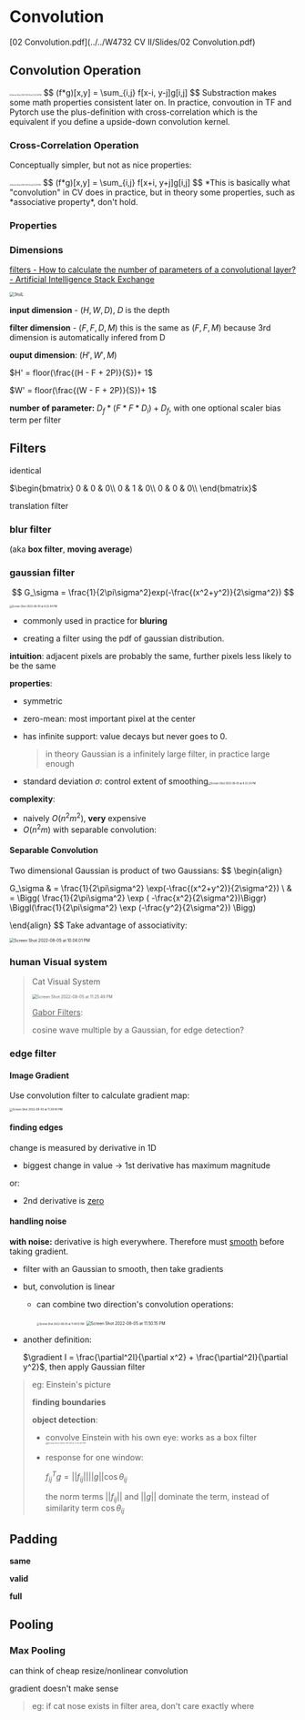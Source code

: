 # Convolution

 [02 Convolution.pdf](../../W4732 CV II/Slides/02 Convolution.pdf) 

## Convolution Operation

<img src="convolution.assets/Screen Shot 2022-08-05 at 3.52.54 PM.png" alt="Screen Shot 2022-08-05 at 3.52.54 PM" style="zoom:20%;" />
$$
(f*g)[x,y] = \sum_{i,j} f[x-i, y-j]g[i,j]
$$
Substraction makes some math properties consistent later on. In practice, convoution in TF and Pytorch use the plus-definition with cross-correlation which is the equivalent if you define a upside-down convolution kernel.



### Cross-Correlation Operation

Conceptually simpler, but not as nice properties:

<img src="convolution.assets/Screen Shot 2022-08-05 at 6.14.33 PM.png" alt="Screen Shot 2022-08-05 at 6.14.33 PM" style="zoom:20%;" />
$$
(f*g)[x,y] = \sum_{i,j} f[x+i, y+j]g[i,j]
$$
*This is basically what "convolution" in CV does in practice, but in theory some properties, such as *associative property*, don't hold.  

### Properties



### Dimensions

 [filters - How to calculate the number of parameters of a convolutional layer? - Artificial Intelligence Stack Exchange](https://ai.stackexchange.com/questions/18663/how-to-calculate-the-number-of-parameters-of-a-convolutional-layer/18669#18669)

<img src="convolution.assets/3folL.png" alt="3folL" style="zoom:50%;" />

**input dimension** - $(H, W, D)$, $D$ is the depth

**filter dimension** - $(F, F, D, M)$ this is the same as  $(F, F, M)$ because 3rd dimension is automatically infered from D

**ouput dimension**: $(H', W', M)$

$H' = floor(\frac{(H - F + 2P)}{S})+ 1$

$W' = floor(\frac{(W - F + 2P)}{S})+ 1$

**number of parameter:**  $D_{f} * (F * F * D_i) + D_f$, with one optional scaler bias term per filter 

## Filters

identical

$\begin{bmatrix}
0 & 0 & 0\\
0 & 1 & 0\\
0 & 0 & 0\\
\end{bmatrix}$



translation filter 

### 

### blur filter

(aka **box filter**, **moving average**)



### gaussian filter

$$
G_\sigma = \frac{1}{2\pi\sigma^2}exp(-\frac{(x^2+y^2)}{2\sigma^2})
$$



<img src="convolution.assets/Screen Shot 2022-08-05 at 8.22.04 PM.png" alt="Screen Shot 2022-08-05 at 8.22.04 PM" style="zoom:30%;" />

- commonly used in practice for **bluring**

- creating a filter using the pdf of gaussian distribution.

**intuition**: adjacent pixels are probably the same, further pixels less likely to be the same

**properties**: 

- symmetric

- zero-mean: most important pixel at the center

- has infinite support: value decays but never goes to 0.

  > in theory Gaussian is a infinitely large filter, in practice large enough

- standard deviation $\sigma$: control extent of smoothing<img src="convolution.assets/Screen Shot 2022-08-05 at 8.22.24 PM.png" alt="Screen Shot 2022-08-05 at 8.22.24 PM" style="zoom:30%;" />

**complexity**: 

- naively $O(n^2m^2)$, **very** expensive
- $O(n^2m)$ with separable convolution:

#### Separable Convolution

Two dimensional Gaussian is product of two Gaussians:
$$
\begin{align}

G_\sigma & = \frac{1}{2\pi\sigma^2} \exp(-\frac{(x^2+y^2)}{2\sigma^2}) \\
& = \Bigg( \frac{1}{2\pi\sigma^2} \exp ( -\frac{x^2}{2\sigma^2})\Biggr) \Biggl(\frac{1}{2\pi\sigma^2} \exp (-\frac{y^2}{2\sigma^2}) \Bigg)

\end{align}
$$
Take advantage of associativity: 

<img src="convolution.assets/Screen Shot 2022-08-05 at 10.04.01 PM.png" alt="Screen Shot 2022-08-05 at 10.04.01 PM" style="zoom:50%;" />

### human Visual system

>  Cat Visual System
>
> <img src="convolution.assets/Screen Shot 2022-08-05 at 11.25.49 PM.png" alt="Screen Shot 2022-08-05 at 11.25.49 PM" style="zoom:50%;" />
>
> <u>Gabor Filters</u>: 
>
> cosine wave multiple by a Gaussian, for edge detection?



### edge filter 

#### Image Gradient

Use convolution filter to calculate gradient map:

<img src="convolution.assets/Screen Shot 2022-08-05 at 11.39.40 PM.png" alt="Screen Shot 2022-08-05 at 11.39.40 PM" style="zoom:33%;" />

#### finding edges

change is measured by derivative in 1D

- biggest change in value -> 1st derivative has maximum magnitude 

or:

- 2nd derivative is <u>zero</u>

#### handling noise

**with noise:** derivative is high everywhere. Therefore must <u>smooth</u> before taking gradient.

- filter with an Gaussian to smooth, then take gradients

- but, convolution is linear 

  - can combine two direction's convolution operations:

    <img src="convolution.assets/Screen Shot 2022-08-05 at 11.49.12 PM.png" alt="Screen Shot 2022-08-05 at 11.49.12 PM" style="zoom:30%;" />

    <img src="convolution.assets/Screen Shot 2022-08-05 at 11.50.15 PM.png" alt="Screen Shot 2022-08-05 at 11.50.15 PM" style="zoom:50%;" />

- another definition:

  $\gradient I = \frac{\partial^2I}{\partial x^2} + \frac{\partial^2I}{\partial y^2}$, then apply Gaussian filter

> eg:  Einstein's picture
>
> **finding boundaries**
>
> **object detection**:
>
> - convolve Einstein with his own eye: works as a box filter<img src="convolution.assets/Screen Shot 2022-08-06 at 2.25.40 PM.png" alt="Screen Shot 2022-08-06 at 2.25.40 PM" style="zoom:25%;" />
>
> - response for one window:
>
>   $f^T_{ij}g = ||f_{ij}|| ||g|| \cos\theta_{ij}$ 
>
>   the norm terms $||f_{ij}||$ and $||g||$ dominate the term, instead of similarity term $\cos\theta_{ij}$





## Padding

**same**

**valid**

**full**





## Pooling

### Max Pooling

can think of cheap resize/nonlinear convolution

gradient doesn't make sense

> eg: if cat nose exists in filter area, don't care exactly where
>
> 
